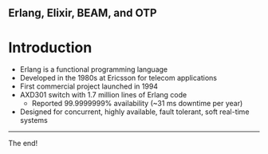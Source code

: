 Erlang, Elixir, BEAM, and OTP
---

# Introduction
* Erlang is a functional programming language
* Developed in the 1980s at Ericsson for telecom applications
* First commercial project launched in 1994
* AXD301 switch with 1.7 million lines of Erlang code
  - Reported 99.9999999% availability (~31 ms downtime per year)
* Designed for concurrent, highly available, fault tolerant, soft real-time systems
---
The end!
